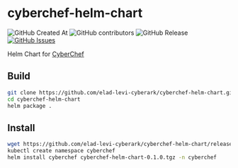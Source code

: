 # cyberchef-helm-chart
![GitHub Created At](https://img.shields.io/github/created-at/elad-levi-cyberark/cyberchef-helm-chart?color=blue)
![GitHub contributors](https://img.shields.io/github/contributors/elad-levi-cyberark/cyberchef-helm-chart)
![GitHub Release](https://img.shields.io/github/v/release/elad-levi-cyberark/cyberchef-helm-chart)
[![GitHub Issues](https://img.shields.io/github/issues/elad-levi-cyberark/cyberchef-helm-chart)](https://github.com/elad-levi-cyberark/cyberchef-helm-chart/issues)

Helm Chart for [CyberChef](https://github.com/gchq/CyberChef)

## Build
```bash
git clone https://github.com/elad-levi-cyberark/cyberchef-helm-chart.git
cd cyberchef-helm-chart
helm package .
```

## Install
```bash
wget https://github.com/elad-levi-cyberark/cyberchef-helm-chart/releases/download/v0.1.0/cyberchef-helm-chart-0.1.0.tgz
kubectl create namespace cyberchef
helm install cyberchef cyberchef-helm-chart-0.1.0.tgz -n cyberchef
```
